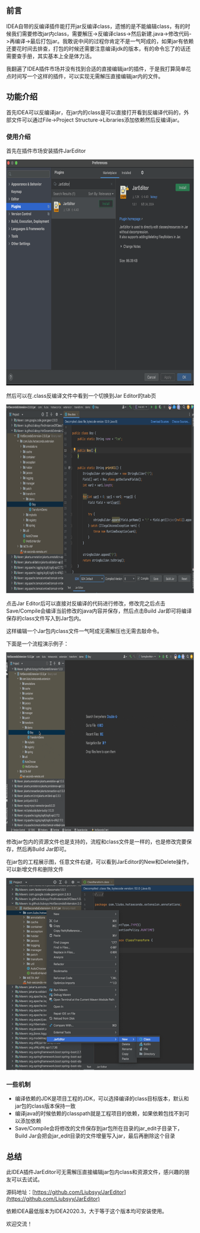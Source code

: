 ## 前言
IDEA自带的反编译插件能打开jar反编译class，遗憾的是不能编辑class，有的时候我们需要修改jar内class，需要解压->反编译class->然后新建.java->修改代码->再编译->最后打包jar。我敢说中间的过程你肯定不是一气呵成的，如果jar有依赖还要花时间去排查，打包的时候还需要注意编译jdk的版本，有的命令忘了的话还需要查手册，其实基本上全是体力活。

我翻遍了IDEA插件市场并没有找到合适的直接编辑jar的插件，于是我打算简单花点时间写一个这样的插件，可以实现无需解压直接编辑jar内的文件。


## 功能介绍
首先IDEA可以反编译jar，在jar内的class是可以直接打开看到反编译代码的，外部文件可以通过File->Project Structure->Libraries添加依赖然后反编译jar。

### 使用介绍
首先在插件市场安装插件JarEditor

<img src="./img/JarEditor_install.png" width="800" height="606" />

然后可以在.class反编译文件中看到一个切换到Jar Editor的tab页

<img src="./img/JarEditor_main.png" width="800" height="506" />

点击Jar Editor后可以直接对反编译的代码进行修改，修改完之后点击Save/Compile会编译当前修改的java内容并保存，然后点击Build Jar即可将编译保存的class文件写入到Jar包内。

这样编辑一个Jar包内class文件一气呵成无需解压也无需去敲命令。

下面是一个流程演示例子：

<img src="./img/JarEditor_demo.gif" width="800" height="480" />

修改jar包内的资源文件也是支持的，流程和class文件是一样的，也是修改完要保存，然后再Build Jar即可。

在jar包的工程展示图，任意文件右键，可以看到JarEditor的New和Delete操作，可以新增文件和删除文件

<img src="./img/JarEditor_new_delete.png" width="550" height="515" />

<br>

### 一些机制
- 编译依赖的JDK是项目工程的JDK，可以选择编译的class目标版本，默认和jar包的class版本保持一致
- 编译java的时候依赖的classpath就是工程项目的依赖，如果依赖包找不到可以添加依赖
- Save/Compile会将修改的文件保存到jar包所在目录的jar_edit子目录下，Build Jar会把会jar_edit目录的文件增量写入jar，最后再删除这个目录
  
## 总结
此IDEA插件JarEditor可无需解压直接编辑jar包内class和资源文件，感兴趣的朋友可以去试试。

源码地址：[https://github.com/Liubsyy/JarEditor](https://github.com/Liubsyy/JarEditor)

依赖IDEA最低版本为IDEA2020.3，大于等于这个版本均可安装使用。

欢迎交流！

